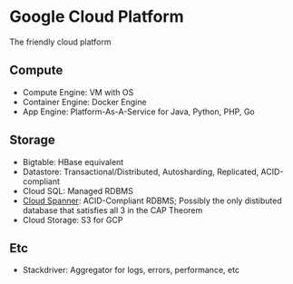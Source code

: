 # Google Cloud Platform
The friendly cloud platform

## Compute
- Compute Engine: VM with OS
- Container Engine: Docker Engine
- App Engine: Platform-As-A-Service for Java, Python, PHP, Go

## Storage
- Bigtable: HBase equivalent
- Datastore: Transactional/Distributed, Autosharding, Replicated, ACID-compliant
- Cloud SQL: Managed RDBMS
- [Cloud Spanner](CloudSpanner): ACID-Compliant RDBMS; Possibly the only distibuted database that satisfies all 3 in the CAP Theorem
- Cloud Storage: S3 for GCP

## Etc
- Stackdriver: Aggregator for logs, errors, performance, etc
